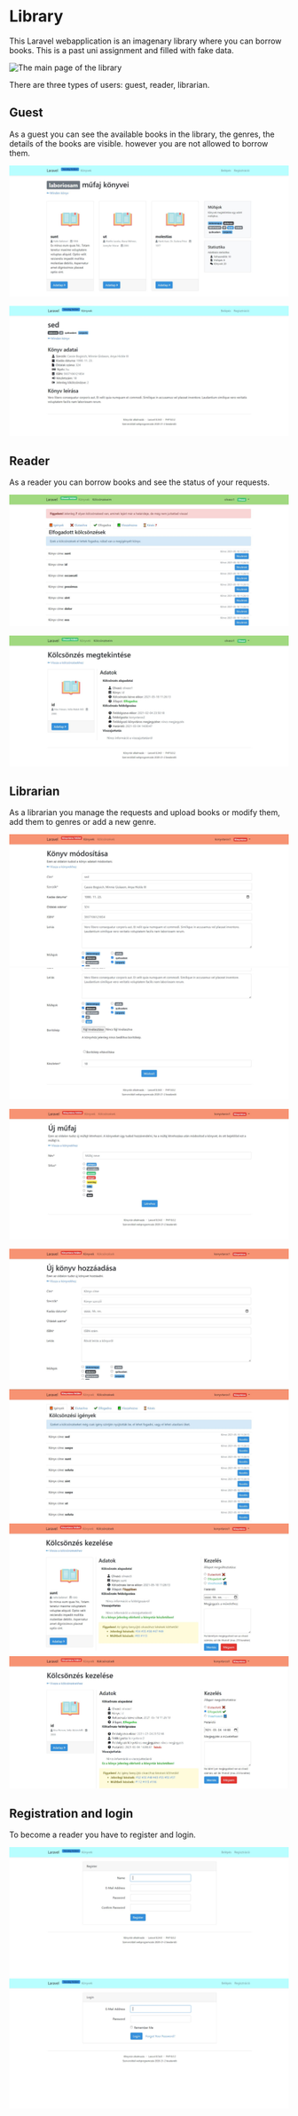 # Library

This Laravel webapplication is an imagenary library where you can borrow books.
This is a past uni assignment and filled with fake data. 

![The main page of the library](https://raw.github.com/CsZsani/laravel_library/main/resources/Képkivágás.jpg)

There are three types of users: guest, reader, librarian.

## Guest

As a guest you can see the available books in the library, the genres, the details of the books are visible. however you are not allowed to borrow them. 

![Books of a genre](resources/Képkivágás2.jpg)

![Details of a book](resources/Képkivágás3.jpg)

## Reader

As a reader you can borrow books and see the status of your requests. 

![Status of requests](resources/Képkivágás6.jpg)

![Status of a request](resources/Képkivágás7.jpg)

## Librarian

As a librarian you manage the requests and upload books or modify them, add them to genres or add a new genre.

![Modify the details of the book](resources/Képkivágás12.jpg)
![Modify the details of the book](resources/Képkivágás13.jpg)

![Add a new genre](resources/Képkivágás14.jpg)

![Add a new book](resources/Képkivágás15.jpg)

![Manage a request](resources/Képkivágás16.jpg)
![Manage a request](resources/Képkivágás17.jpg)
![Manage a request](resources/Képkivágás18.jpg)

## Registration and login

To become a reader you have to register and login.

![Registration](resources/Képkivágás10.jpg)
![Login](resources/Képkivágás4.jpg)
